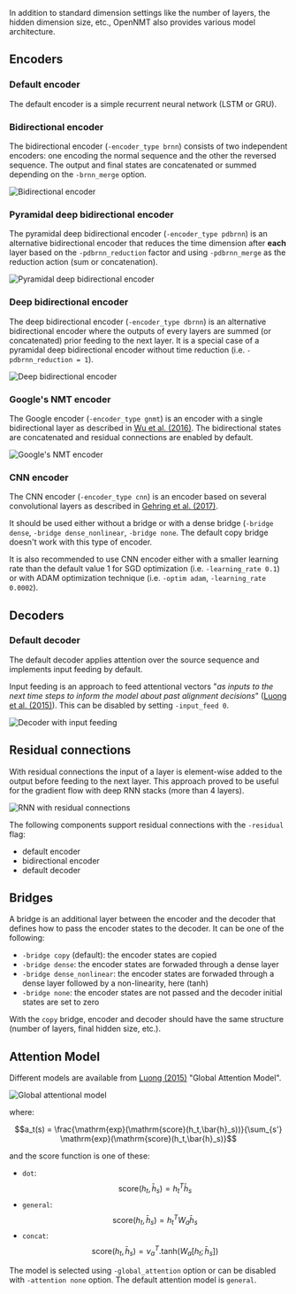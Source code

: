 In addition to standard dimension settings like the number of layers, the hidden dimension size, etc., OpenNMT also provides various model architecture.

## Encoders

### Default encoder

The default encoder is a simple recurrent neural network (LSTM or GRU).

### Bidirectional encoder

The bidirectional encoder (`-encoder_type brnn`) consists of two independent encoders: one encoding the normal sequence and the other the reversed sequence. The output and final states are concatenated or summed depending on the `-brnn_merge` option.

![Bidirectional encoder](../img/brnn.png)

### Pyramidal deep bidirectional encoder

The pyramidal deep bidirectional encoder (`-encoder_type pdbrnn`) is an alternative bidirectional encoder that reduces the time dimension after **each** layer based on the `-pdbrnn_reduction` factor and using `-pdbrnn_merge` as the reduction action (sum or concatenation).

![Pyramidal deep bidirectional encoder](../img/pdbrnn.png)

### Deep bidirectional encoder

The deep bidirectional encoder (`-encoder_type dbrnn`) is an alternative bidirectional encoder where the outputs of every layers are summed (or concatenated) prior feeding to the next layer. It is a special case of a pyramidal deep bidirectional encoder without time reduction (i.e. `-pdbrnn_reduction = 1`).

![Deep bidirectional encoder](../img/dbrnn.png)

### Google's NMT encoder

The Google encoder (`-encoder_type gnmt`) is an encoder with a single bidirectional layer as described in [Wu et al. (2016)](../references.md#GNMT). The bidirectional states are concatenated and residual connections are enabled by default.

![Google's NMT encoder](../img/gnmt-encoder.png)

### CNN encoder

The CNN encoder (`-encoder_type cnn`) is an encoder based on several convolutional layers as described in [Gehring et al. (2017)](../references.md#CNNEncoder).

It should be used either without a bridge or with a dense bridge (`-bridge dense`, `-bridge dense_nonlinear`, `-bridge none`. The default copy bridge doesn't work with this type of encoder.

It is also recommended to use CNN encoder either with a smaller learning rate than the default value 1 for SGD optimization (i.e. `-learning_rate 0.1`) or with ADAM optimization technique (i.e. `-optim adam`, `-learning_rate 0.0002`).


## Decoders

### Default decoder

The default decoder applies attention over the source sequence and implements input feeding by default.

Input feeding is an approach to feed attentional vectors "*as inputs to the next time steps to inform the model about past alignment decisions*" ([Luong et al. (2015)](https://arxiv.org/pdf/1508.04025.pdf)). This can be disabled by setting `-input_feed 0`.

![Decoder with input feeding](../img/input_feed.png)

## Residual connections

With residual connections the input of a layer is element-wise added to the output before feeding to the next layer. This approach proved to be useful for the gradient flow with deep RNN stacks (more than 4 layers).

![RNN with residual connections](../img/residual.png)

The following components support residual connections with the `-residual` flag:

* default encoder
* bidirectional encoder
* default decoder

## Bridges

A bridge is an additional layer between the encoder and the decoder that defines how to pass the encoder states to the decoder. It can be one of the following:

* `-bridge copy` (default): the encoder states are copied
* `-bridge dense`: the encoder states are forwaded through a dense layer
* `-bridge dense_nonlinear`: the encoder states are forwaded through a dense layer followed by a non-linearity, here \(tanh\)
* `-bridge none`: the encoder states are not passed and the decoder initial states are set to zero

With the `copy` bridge, encoder and decoder should have the same structure (number of layers, final hidden size, etc.).

## Attention Model

Different models are available from [Luong (2015)](../references.md#Luong2015) "Global Attention Model".

![Global attentional model](../img/global-attention-model.png)

where:

$$a_t(s) = \frac{\mathrm{exp}(\mathrm{score}(h_t,\bar{h}_s))}{\sum_{s'} \mathrm{exp}(\mathrm{score}(h_t,\bar{h}_s)}$$

and the score function is one of these:

* `dot`: $$\mathrm{score}(h_t,\bar{h}_s)=h_t^T\bar{h}_s$$
* `general`: $$\mathrm{score}(h_t,\bar{h}_s)=h_t^TW_a\bar{h}_s$$
* `concat`: $$\mathrm{score}(h_t,\bar{h}_s)=\nu_a^T.\mathrm{tanh}(W_a[h_t;\bar{h}_s])$$

The model is selected using `-global_attention` option or can be disabled with `-attention none` option. The default attention model is `general`.
